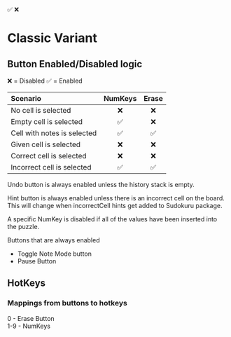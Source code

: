 ✅ ❌

# Classic Variant

## Button Enabled/Disabled logic

❌ = Disabled ✅ = Enabled

| Scenario                    | NumKeys | Erase |
| :-------------------------- | :-----: | :---: |
| No cell is selected         |   ❌    |  ❌   |
| Empty cell is selected      |   ✅    |  ❌   |
| Cell with notes is selected |   ✅    |  ✅   |
| Given cell is selected      |   ❌    |  ❌   |
| Correct cell is selected    |   ❌    |  ❌   |
| Incorrect cell is selected  |   ✅    |  ✅   |

Undo button is always enabled unless the history stack is empty.

Hint button is always enabled unless there is an incorrect cell on the board.
This will change when incorrectCell hints get added to Sudokuru package.

A specific NumKey is disabled if all of the values have been inserted into the puzzle.

Buttons that are always enabled

- Toggle Note Mode button
- Pause Button

## HotKeys

### Mappings from buttons to hotkeys

0 - Erase Button  
1-9 - NumKeys
